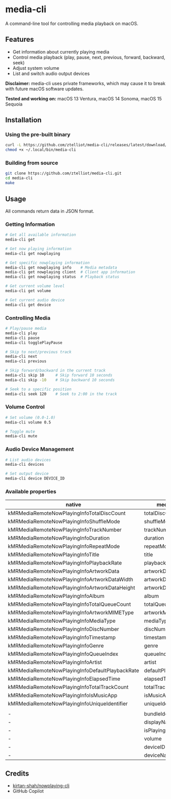 # media-cli

A command-line tool for controlling media playback on macOS.

## Features

- Get information about currently playing media
- Control media playback (play, pause, next, previous, forward, backward, seek)
- Adjust system volume
- List and switch audio output devices

**Disclaimer:** media-cli uses private frameworks, which may cause it to break with future macOS software updates.

**Tested and working on:** macOS 13 Ventura, macOS 14 Sonoma, macOS 15 Sequoia

## Installation

### Using the pre-built binary

```bash
curl -L https://github.com/ztelliot/media-cli/releases/latest/download/media-cli -o ~/.local/bin/media-cli
chmod +x ~/.local/bin/media-cli
```

### Building from source

```bash
git clone https://github.com/ztelliot/media-cli.git
cd media-cli
make
```

## Usage

All commands return data in JSON format.

### Getting Information

```bash
# Get all available information
media-cli get

# Get now playing information
media-cli get nowplaying

# Get specific nowplaying information
media-cli get nowplaying info    # Media metadata
media-cli get nowplaying client  # Client app information
media-cli get nowplaying status  # Playback status

# Get current volume level
media-cli get volume

# Get current audio device
media-cli get device
```

### Controlling Media

```bash
# Play/pause media
media-cli play
media-cli pause
media-cli togglePlayPause

# Skip to next/previous track
media-cli next
media-cli previous

# Skip forward/backward in the current track
media-cli skip 10     # Skip forward 10 seconds
media-cli skip -10    # Skip backward 10 seconds

# Seek to a specific position
media-cli seek 120    # Seek to 2:00 in the track
```

### Volume Control

```bash
# Set volume (0.0-1.0)
media-cli volume 0.5

# Toggle mute
media-cli mute
```

### Audio Device Management

```bash
# List audio devices
media-cli devices

# Set output device
media-cli device DEVICE_ID
```

### Available properties

| native                                          | media-cli           |
|-------------------------------------------------|---------------------|
| kMRMediaRemoteNowPlayingInfoTotalDiscCount      | totalDiscCount      |
| kMRMediaRemoteNowPlayingInfoShuffleMode         | shuffleMode         |
| kMRMediaRemoteNowPlayingInfoTrackNumber         | trackNumber         |
| kMRMediaRemoteNowPlayingInfoDuration            | duration            |
| kMRMediaRemoteNowPlayingInfoRepeatMode          | repeatMode          |
| kMRMediaRemoteNowPlayingInfoTitle               | title               |
| kMRMediaRemoteNowPlayingInfoPlaybackRate        | playbackRate        | 
| kMRMediaRemoteNowPlayingInfoArtworkData         | artworkData         |
| kMRMediaRemoteNowPlayingInfoArtworkDataWidth    | artworkDataWidth    |
| kMRMediaRemoteNowPlayingInfoArtworkDataHeight   | artworkDataHeight   |
| kMRMediaRemoteNowPlayingInfoAlbum               | album               |
| kMRMediaRemoteNowPlayingInfoTotalQueueCount     | totalQueueCount     | 
| kMRMediaRemoteNowPlayingInfoArtworkMIMEType     | artworkMIMEType     |
| kMRMediaRemoteNowPlayingInfoMediaType           | mediaType           |
| kMRMediaRemoteNowPlayingInfoDiscNumber          | discNumber          |
| kMRMediaRemoteNowPlayingInfoTimestamp           | timestamp           |
| kMRMediaRemoteNowPlayingInfoGenre               | genre               |
| kMRMediaRemoteNowPlayingInfoQueueIndex          | queueIndex          |
| kMRMediaRemoteNowPlayingInfoArtist              | artist              |
| kMRMediaRemoteNowPlayingInfoDefaultPlaybackRate | defaultPlaybackRate |
| kMRMediaRemoteNowPlayingInfoElapsedTime         | elapsedTime         |
| kMRMediaRemoteNowPlayingInfoTotalTrackCount     | totalTrackCount     |
| kMRMediaRemoteNowPlayingInfoIsMusicApp          | isMusicApp          |
| kMRMediaRemoteNowPlayingInfoUniqueIdentifier    | uniqueIdentifier    |
|                                                 |                     |
| -                                               | bundleIdentifier    |
| -                                               | displayName         |
| -                                               | isPlaying           |
| -                                               | volume              |
| -                                               | deviceID            |
| -                                               | deviceName          |

## Credits

- [kirtan-shah/nowplaying-cli](https://github.com/kirtan-shah/nowplaying-cli)
- GitHub Copilot
